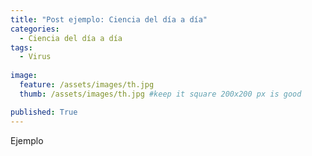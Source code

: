 ```yaml
---
title: "Post ejemplo: Ciencia del día a día"
categories:
  - Ciencia del día a día
tags:
  - Virus
  
image:
  feature: /assets/images/th.jpg
  thumb: /assets/images/th.jpg #keep it square 200x200 px is good

published: True
---
```



Ejemplo
